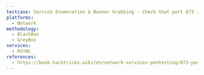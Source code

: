 ```yaml
---
testcase: Service Enumeration & Banner Grabbing - Check that port 873 is open using Nmap (nmap -p 873 <IP>)
platforms: 
  - Network
methodology: 
  - BlackBox
  - GreyBox
services:
  - RSYNC
references:
  - https://book.hacktricks.wiki/en/network-services-pentesting/873-pentesting-rsync.html
---
```

